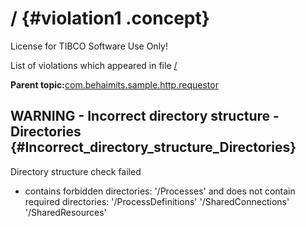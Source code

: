 # / {#violation1 .concept}

License for TIBCO Software Use Only!

List of violations which appeared in file [/](../../../projects/com.behaimits.sample.http.requestor/com.behaimits.sample.http.requestor.md)

**Parent topic:**[com.behaimits.sample.http.requestor](../../../qa/projects/com.behaimits.sample.http.requestor.md)

## WARNING - Incorrect directory structure - Directories {#Incorrect_directory_structure_Directories}

Directory structure check failed

-   contains forbidden directories: '/Processes' and does not contain required directories: '/ProcessDefinitions' '/SharedConnections' '/SharedResources'


